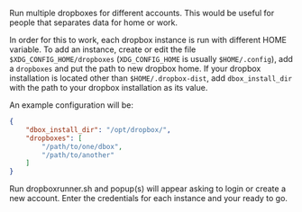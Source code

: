 Run multiple dropboxes for different accounts. This would be useful for people
that separates data for home or work.

In order for this to work, each dropbox instance is run with different HOME
variable. To add an instance, create or edit the file
`$XDG_CONFIG_HOME/dropboxes` (`XDG_CONFIG_HOME` is usually `$HOME/.config`),
add a `dropboxes` and put the path to new dropbox home. If your dropbox
installation is located other than `$HOME/.dropbox-dist`, add
`dbox_install_dir` with the path to your dropbox installation as its value.

An example configuration will be:
```json
{
    "dbox_install_dir": "/opt/dropbox/",
    "dropboxes": [
        "/path/to/one/dbox",
        "/path/to/another"
    ]
}
```
Run dropboxrunner.sh and popup(s) will appear asking to login or create a new
account. Enter the credentials for each instance and your ready to go.
